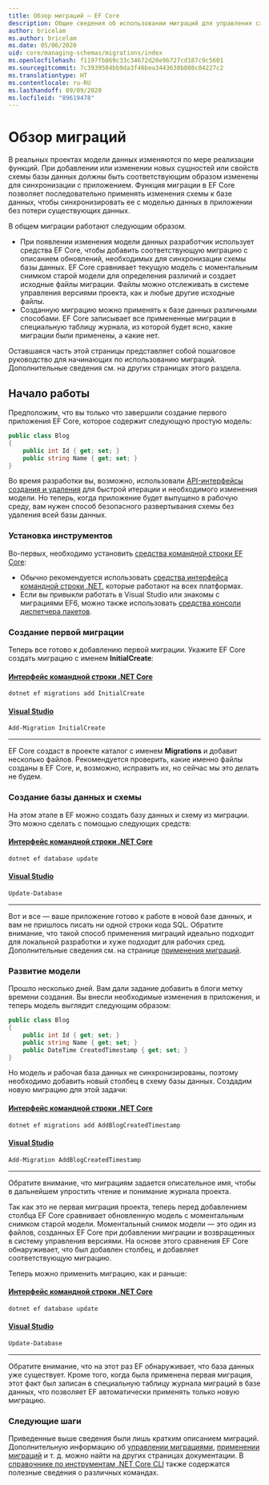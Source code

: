 ```yaml
---
title: Обзор миграций — EF Core
description: Общие сведения об использовании миграций для управления схемами базы данных с помощью Entity Framework Core
author: bricelam
ms.author: bricelam
ms.date: 05/06/2020
uid: core/managing-schemas/migrations/index
ms.openlocfilehash: f1197fb869c33c34672d20e9b727cd187c9c5601
ms.sourcegitcommit: 7c3939504bb9da3f46bea3443638b808c04227c2
ms.translationtype: HT
ms.contentlocale: ru-RU
ms.lasthandoff: 09/09/2020
ms.locfileid: "89619478"
---
```

# <a name="migrations-overview"></a>Обзор миграций

В реальных проектах модели данных изменяются по мере реализации функций. При добавлении или изменении новых сущностей или свойств схемы базы данных должны быть соответствующим образом изменены для синхронизации с приложением. Функция миграции в EF Core позволяет последовательно применять изменения схемы к базе данных, чтобы синхронизировать ее с моделью данных в приложении без потери существующих данных.

В общем миграции работают следующим образом.

* При появлении изменения модели данных разработчик использует средства EF Core, чтобы добавить соответствующую миграцию с описанием обновлений, необходимых для синхронизации схемы базы данных. EF Core сравнивает текущую модель с моментальным снимком старой модели для определения различий и создает исходные файлы миграции. Файлы можно отслеживать в системе управления версиями проекта, как и любые другие исходные файлы.
* Созданную миграцию можно применять к базе данных различными способами. EF Core записывает все примененные миграции в специальную таблицу журнала, из которой будет ясно, какие миграции были применены, а какие нет.

Оставшаяся часть этой страницы представляет собой пошаговое руководство для начинающих по использованию миграций. Дополнительные сведения см. на других страницах этого раздела.

## <a name="getting-started"></a>Начало работы

Предположим, что вы только что завершили создание первого приложения EF Core, которое содержит следующую простую модель:

```c#
public class Blog
{
    public int Id { get; set; }
    public string Name { get; set; }
}
```

Во время разработки вы, возможно, использовали [API-интерфейсы создания и удаления](xref:core/managing-schemas/ensure-created) для быстрой итерации и необходимого изменения модели. Но теперь, когда приложение будет выпущено в рабочую среду, вам нужен способ безопасного развертывания схемы без удаления всей базы данных.

### <a name="install-the-tools"></a>Установка инструментов

Во-первых, необходимо установить [средства командной строки EF Core](xref:core/miscellaneous/cli/index):

* Обычно рекомендуется использовать [средства интерфейса командной строки .NET](xref:core/miscellaneous/cli/dotnet), которые работают на всех платформах.
* Если вы привыкли работать в Visual Studio или знакомы с миграциями EF6, можно также использовать [средства консоли диспетчера пакетов](xref:core/miscellaneous/cli/powershell).

### <a name="create-your-first-migration"></a>Создание первой миграции

Теперь все готово к добавлению первой миграции. Укажите EF Core создать миграцию с именем **InitialCreate**:

#### <a name="net-core-cli"></a>[Интерфейс командной строки .NET Core](#tab/dotnet-core-cli)

```dotnetcli
dotnet ef migrations add InitialCreate
```

#### <a name="visual-studio"></a>[Visual Studio](#tab/vs)

``` powershell
Add-Migration InitialCreate
```

***

EF Core создаст в проекте каталог с именем **Migrations** и добавит несколько файлов. Рекомендуется проверить, какие именно файлы созданы в EF Core, и, возможно, исправить их, но сейчас мы это делать не будем.

### <a name="create-your-database-and-schema"></a>Создание базы данных и схемы

На этом этапе в EF можно создать базу данных и схему из миграции. Это можно сделать с помощью следующих средств:

#### <a name="net-core-cli"></a>[Интерфейс командной строки .NET Core](#tab/dotnet-core-cli)

```dotnetcli
dotnet ef database update
```
#### <a name="visual-studio"></a>[Visual Studio](#tab/vs)

``` powershell
Update-Database
```

***

Вот и все — ваше приложение готово к работе в новой базе данных, и вам не пришлось писать ни одной строки кода SQL. Обратите внимание, что такой способ применения миграций идеально подходит для локальной разработки и хуже подходит для рабочих сред. Дополнительные сведения см. на странице [применения миграций](xref:core/managing-schemas/migrations/applying).

### <a name="evolving-your-model"></a>Развитие модели

Прошло несколько дней. Вам дали задание добавить в блоги метку времени создания. Вы внесли необходимые изменения в приложения, и теперь модель выглядит следующим образом:

```c#
public class Blog
{
    public int Id { get; set; }
    public string Name { get; set; }
    public DateTime CreatedTimestamp { get; set; }
}
```

Но модель и рабочая база данных не синхронизированы, поэтому необходимо добавить новый столбец в схему базы данных. Создадим новую миграцию для этой задачи:

#### <a name="net-core-cli"></a>[Интерфейс командной строки .NET Core](#tab/dotnet-core-cli)

```dotnetcli
dotnet ef migrations add AddBlogCreatedTimestamp
```

#### <a name="visual-studio"></a>[Visual Studio](#tab/vs)

``` powershell
Add-Migration AddBlogCreatedTimestamp
```

***

Обратите внимание, что миграциям задается описательное имя, чтобы в дальнейшем упростить чтение и понимание журнала проекта.

Так как это не первая миграция проекта, теперь перед добавлением столбца EF Core сравнивает обновленную модель с моментальным снимком старой модели. Моментальный снимок модели — это один из файлов, созданных EF Core при добавлении миграции и возвращенных в систему управления версиями. На основе этого сравнения EF Core обнаруживает, что был добавлен столбец, и добавляет соответствующую миграцию.

Теперь можно применить миграцию, как и раньше:

#### <a name="net-core-cli"></a>[Интерфейс командной строки .NET Core](#tab/dotnet-core-cli)

```dotnetcli
dotnet ef database update
```
#### <a name="visual-studio"></a>[Visual Studio](#tab/vs)

``` powershell
Update-Database
```

***

Обратите внимание, что на этот раз EF обнаруживает, что база данных уже существует. Кроме того, когда была применена первая миграция, этот факт был записан в специальную таблицу журнала миграций в базе данных, что позволяет EF автоматически применять только новую миграцию.

### <a name="next-steps"></a>Следующие шаги

Приведенные выше сведения были лишь кратким описанием миграций. Дополнительную информацию об [управлении миграциями](xref:core/managing-schemas/migrations/managing), [применении миграций](xref:core/managing-schemas/migrations/applying) и т. д. можно найти на других страницах документации. В [справочнике по инструментам .NET Core CLI](xref:core/miscellaneous/cli/index) также содержатся полезные сведения о различных командах.
